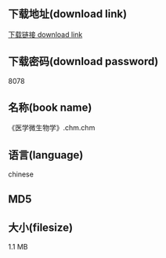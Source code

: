 ## 下载地址(download link)
[下载链接 download link](https://tutu365.netlify.app/?s=%E3%80%8A%E5%8C%BB%E5%AD%A6%E5%BE%AE%E7%94%9F%E7%89%A9%E5%AD%A6%E3%80%8B.chm)

## 下载密码(download password)
8078

## 名称(book name)
《医学微生物学》.chm.chm

## 语言(language)
chinese

## MD5


## 大小(filesize)
1.1 MB
